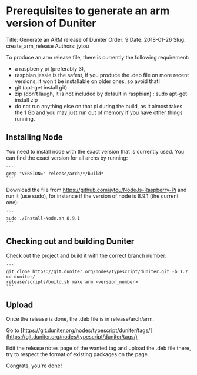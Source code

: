 # Prerequisites to generate an arm version of Duniter

Title: Generate an ARM release of Duniter
Order: 9
Date: 2018-01-26
Slug: create_arm_release
Authors: jytou

To produce an arm release file, there is currently the following requirement:

- a raspberry pi (preferably 3),
- raspbian jessie is the safest, if you produce the .deb file on more recent versions, it won't be installable on older ones, so avoid that!
- git (apt-get install git)
- zip (don't laugh, it is not included by default in raspbian) : sudo apt-get install zip
- do not run anything else on that pi during the build, as it almost takes the 1 Gb and you may just run out of memory if you have other things running.

## Installing Node

You need to install node with the exact version that is currently used. You can find the exact version for all archs by running:

    ```
    grep "VERSION=" release/arch/*/build*
    ```

Download the file from https://github.com/jytou/NodeJs-Raspberry-Pi and run it (use sudo), for instance if the version of node is 8.9.1 (the current one):

    ```
    sudo ./Install-Node.sh 8.9.1
    ```

## Checking out and building Duniter

Check out the project and build it with the correct branch number:

    ```
    git clone https://git.duniter.org/nodes/typescript/duniter.git -b 1.7
    cd duniter/
    release/scripts/build.sh make arm <version_number>
    ```

## Upload

Once the release is done, the .deb file is in release/arch/arm.

Go to [https://git.duniter.org/nodes/typescript/duniter/tags/](https://git.duniter.org/nodes/typescript/duniter/tags/)

Edit the release notes page of the wanted tag and upload the .deb file there, try to respect the format of existing packages on the page.

Congrats, you're done!
